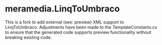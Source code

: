 meramedia.LinqToUmbraco
=======================

This is a fork to add external (see: preview) XML support to LinqToUmbraco. Adjustments have been made to the TemplateConstants.cs to ensure that the generated code supports preview functionality without breaking existing code.
